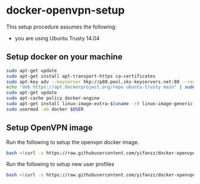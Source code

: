 # docker-openvpn-setup

This setup procedure assumes the following:

* you are using Ubuntu Trusty 14.04

## Setup docker on your machine

```bash
sudo apt-get update
sudo apt-get install apt-transport-https ca-certificates
sudo apt-key adv --keyserver hkp://p80.pool.sks-keyservers.net:80 --recv-keys 58118E89F3A912897C070ADBF76221572C52609D
echo "deb https://apt.dockerproject.org/repo ubuntu-trusty main" | sudo tee /etc/apt/sources.list.d/docker.list
sudo apt-get update
sudo apt-cache policy docker-engine
sudo apt-get install linux-image-extra-$(uname -r) linux-image-generic-lts-trusty docker-engine
sudo usermod -aG docker $USER
```

## Setup OpenVPN image

Run the following to setup the openvpn docker image.

```bash
bash <(curl -s https://raw.githubusercontent.com/yifanzz/docker-openvpn-setup/master/setup_openvpn.sh)
```

Run the following to setup new user profiles

```bash
bash <(curl -s https://raw.githubusercontent.com/yifanzz/docker-openvpn-setup/master/generate_new_vpn_profile.sh) PROFILE_NAME
```
